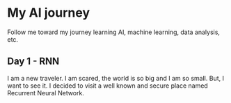 # My AI journey
Follow me toward my journey learning AI, machine learning, data analysis, etc.

## Day 1 - RNN
I am a new traveler. I am scared, the world is so big and I am so small. But, I want to see it. I decided to visit a well known and secure place named Recurrent Neural Network.